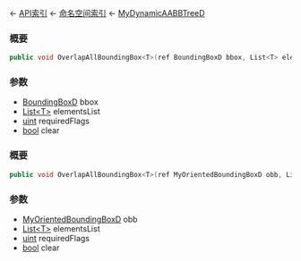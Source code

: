 ← [API索引](Api-Index) ← [命名空间索引](Namespace-Index) ← [MyDynamicAABBTreeD](VRageMath.MyDynamicAABBTreeD)

### 概要

```csharp
public void OverlapAllBoundingBox<T>(ref BoundingBoxD bbox, List<T> elementsList, uint requiredFlags = 0, bool clear = default)
```

### 参数

* [BoundingBoxD](VRageMath.BoundingBoxD) bbox
* [List&lt;T&gt;](https://docs.microsoft.com/en-us/dotnet/api/System.Collections.Generic.List-1?view=netframework-4.6) elementsList
* [uint](https://docs.microsoft.com/en-us/dotnet/api/System.UInt32?view=netframework-4.6) requiredFlags
* [bool](https://docs.microsoft.com/en-us/dotnet/api/System.Boolean?view=netframework-4.6) clear
### 概要

```csharp
public void OverlapAllBoundingBox<T>(ref MyOrientedBoundingBoxD obb, List<T> elementsList, uint requiredFlags = 0, bool clear = default)
```

### 参数

* [MyOrientedBoundingBoxD](VRageMath.MyOrientedBoundingBoxD) obb
* [List&lt;T&gt;](https://docs.microsoft.com/en-us/dotnet/api/System.Collections.Generic.List-1?view=netframework-4.6) elementsList
* [uint](https://docs.microsoft.com/en-us/dotnet/api/System.UInt32?view=netframework-4.6) requiredFlags
* [bool](https://docs.microsoft.com/en-us/dotnet/api/System.Boolean?view=netframework-4.6) clear
